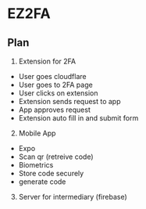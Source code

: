 # EZ2FA

## Plan

1. Extension for 2FA

- User goes cloudflare
- User goes to 2FA page
- User clicks on extension
- Extension sends request to app
- App approves request
- Extension auto fill in and submit form

2. Mobile App

- Expo
- Scan qr (retreive code)
- Biometrics
- Store code securely
- generate code

3. Server for intermediary (firebase)
